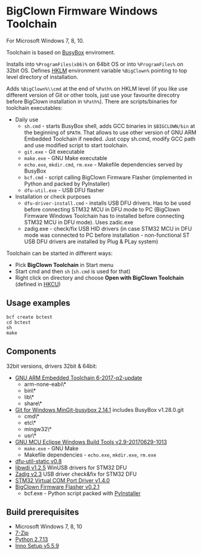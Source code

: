 # BigClown Firmware Windows Toolchain  
For Microsoft Windows 7, 8, 10.

Toolchain is based on [BusyBox](https://busybox.net/about.html) enviroment.

Installs into `%ProgramFiles(x86)%` on 64bit OS or into `%ProgramFiles%` on 32bit OS.
Defines [HKLM](https://www.google.com/search?q=hklm) environment variable `%BigClown%` pointing to top level directory of installation.

Adds `%BigClown%\\cmd` at the end of `%Path%` on HKLM level (if you like use different version of Git or other tools, just use your favourite direcotry before BigClown installation in `%Path%`). There are scripts/binaries for toolchain executables:

  * Daily use
    * `sh.cmd` - starts BusyBox shell, adds GCC binaries in `$BIGCLOWN/bin` at the beginning of `$PATH`. That allows to use other version of GNU ARM Embedded Toolchain if needed. Just copy sh.cmd, modify GCC path and use modified script to start toolchain.
    * `git.exe` - Git executable
    * `make.exe` - GNU Make executable
    * `echo.exe`, `mkdir.cmd`, `rm.exe` - Makefile dependencies served by BusyBox
    * `bcf.cmd` - script calling BigClown Firmware Flasher (implemented in Python and packed by PyInstaller)
    * `dfu-util.exe` - USB DFU flasher
  * Installation or check purposes
    * `dfu-driver-install.cmd` - installs USB DFU drivers. Has to be used before connecting STM32 MCU in DFU mode to PC (BigClown Firmware Windows Toolchain has to installed before connecting STM32 MCU in DFU mode). Uses zadic.exe
    * zadig.exe - check/fix USB HID drivers (in case STM32 MCU in DFU mode was connected to PC before installation - non-functional ST USB DFU drivers are installed by Plug & PLay system)
    
Toolchain can be started in different ways:
  * Pick **BigClown Toolchain** in Start menu
  * Start cmd and then `sh` (`sh.cmd` is used for that)
  * Right click on directory and choose **Open with BigClown Toolchain** (defined in [HKCU](https://www.google.com/search?q=HKCU))
  
## Usage examples

```
bcf create bctest
cd bctest
sh
make
```

## Components 
32bit versions, drivers 32bit & 64bit:
  * [GNU ARM Embedded Toolchain 6-2017-q2-update](https://developer.arm.com/open-source/gnu-toolchain/gnu-rm/downloads)
    * arm-none-eabi\\*
    * bin\\*
    * lib\\*
    * share\\*
  * [Git for Windows MinGit-busybox 2.14.1](https://github.com/git-for-windows/git/) includes BusyBox v1.28.0.git
    * cmd\\*
    * etc\\*
    * mingw32\\*
    * usr\\*
  * [GNU MCU Eclipse Windows Build Tools v2.9-20170629-1013](https://github.com/gnu-mcu-eclipse/windows-build-tools/)
    * `make.exe` - GNU Make
    * Makefile dependencies - `echo.exe`, `mkdir.exe`, `rm.exe`
  * [dfu-util-static v0.8](https://sourceforge.net/projects/dfu-util/files/dfu-util-0.8-binaries/win32-mingw32/)
  * [libwdi v1.2.5](https://github.com/pbatard/libwdi) WinUSB drivers for STM32 DFU
  * [Zadig v2.3](http://zadig.akeo.ie/) USB driver check&fix for STM32 DFU
  * [STM32 Virtual COM Port Driver v1.4.0](http://www.st.com/en/development-tools/stsw-stm32102.html)
  * [BigClown Firmware Flasher v0.2.1](https://github.com/bigclownlabs/bch-firmware-flasher/)
    * bcf.exe - Python script packed with [PyInstaller](http://www.pyinstaller.org/)

## Build prerequisites

  * Microsoft Windows 7, 8, 10
  * [7-Zip](http://www.7-zip.org/download.html)
  * [Python 2.7.13](https://www.python.org/downloads/release/python-2713/)
  * [Inno Setup v5.5.9](http://www.jrsoftware.org/isinfo.php)
